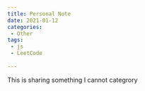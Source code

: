 ```yaml
---
title: Personal Note
date: 2021-01-12
categories:
 - Other
tags:
 - js
 - LeetCode
 
---
```


This is sharing something I cannot categrory 
